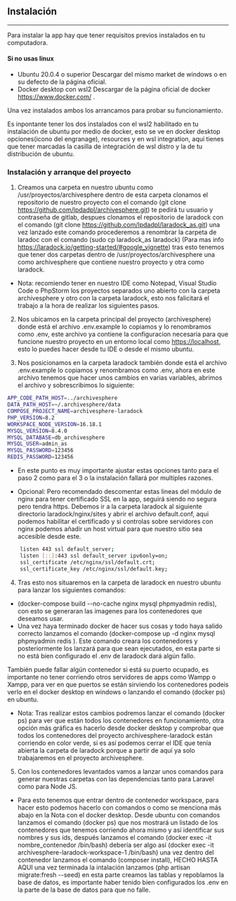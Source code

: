 ## Instalación

---

Para instalar la app hay que tener requisitos previos instalados en tu computadora.

#### Si no usas linux

-   Ubuntu 20.0.4 o superior
    Descargar del mismo market de windows o en su defecto de la página oficial.
-   Docker desktop con wsl2
    Descargar de la página oficial de docker <https://www.docker.com/> .

Una vez instalados ambos los arrancamos para probar su funcionamiento.

Es inpontante tener los dos instalados con el wsl2 habilitado en tu instalación de ubuntu por medio de docker, esto se ve en docker desktop opciones(icono del engranage),
resources y en wsl integration, aquí tienes que tener marcadas la casilla de integración de wsl distro y la de tu distribución de ubuntu.

### Instalación y arranque del proyecto

1. Creamos una carpeta en nuestro ubuntu como /usr/proyectos/archivesphere dentro de esta carpeta clonamos el repositorio de nuestro proyecto
   con el comando (git clone <https://github.com/lpdadpl/archivesphere.git>) te pedirá tu usuario y contraseña de gitlab, despues clonamos el repositorio de laradock con el comando
   (git clone <https://github.com/lpdadpl/laradock_as.git>) una vez lanzado este comando procederemos a renombrar la carpeta de laradoc con el comando (sudo cp laradock_as laradock) (Para mas info <https://laradock.io/getting-started/#google_vignette>) tras esto
   tenemos que tener dos carpetas dentro de /usr/proyectos/archivesphere una como archivesphere que contiene nuestro proyecto y otra como laradock.

-   Nota: recomiendo tener en nuestro IDE como Notepad, Visual Studio Code o PhpStorm los proyectos separados uno abierto con la carpeta archivesphere y otro
    con la carpeta laradock, esto nos falicitará el trabajo a la hora de realizar los siguientes pasos.

2. Nos ubicamos en la carpeta principal del proyecto (archivesphere) donde está el archivo .env.example lo copiamos y lo renombramos como .env, este archivo ya
   contiene la configuracion necesaria para que funcione nuestro proyecto en un entorno local como <https://localhost>, esto lo puedes hacer desde tu IDE o desde el mismo ubuntu.

3. Nos posicionamos en la carpeta laradock también donde está el archivo .env.example lo copiamos y renombramos como .env, ahora en este archivo tenemos que hacer unos
   cambios en varias variables, abrimos el archivo y sobrescribimos lo siguiente:

```bash
APP_CODE_PATH_HOST=../archivesphere
DATA_PATH_HOST=~/.archivesphere/data
COMPOSE_PROJECT_NAME=archivesphere-laradock
PHP_VERSION=8.2
WORKSPACE_NODE_VERSION=16.18.1
MYSQL_VERSION=8.4.0
MYSQL_DATABASE=db_archivesphere
MYSQL_USER=admin_as
MYSQL_PASSWORD=123456
REDIS_PASSWORD=123456
```

-   En este punto es muy importante ajustar estas opciones tanto para el paso 2 como para el 3 o la instalación fallará por multiples razones.

-   Opcional: Pero recomendado descomentar estas lineas del módulo de nginx para tener certificado SSL en la app, seguirá siendo no segura pero tendra https.
    Debemos ir a la carpeta laradock al siguiente directorio laradock/nginx/sites y abrir el archivo default.conf, aqui podemos habilitar el certificado
    y si controlas sobre servidores con nginx podemos añadir un host virtual para que nuestro sitio sea accesible desde este.

```bash
    listen 443 ssl default_server;
    listen [::]:443 ssl default_server ipv6only=on;
    ssl_certificate /etc/nginx/ssl/default.crt;
    ssl_certificate_key /etc/nginx/ssl/default.key;
```

4. Tras esto nos situaremos en la carpeta de laradock en nuestro ubuntu para lanzar los siguientes comandos:

-   (docker-compose build --no-cache nginx mysql phpmyadmin redis), con esto se generaran las imagenes para los contenedores que deseamos usar.
-   Una vez haya terminado docker de hacer sus cosas y todo haya salido correcto lanzamos el comando (docker-compose up -d nginx mysql phpmyadmin redis ).
    Este comando creara los contenedores y posteriormente los lanzará para que sean ejecutados, en esta parte si no está bien configurado el .env de
    laradock dará algún fallo.

También puede fallar algún contenedor si está su puerto ocupado, es importante no tener corriendo otros servidores de apps como Wampp o Xampp, para ver en que
puertos se están sirviendo los contenedores podeis verlo en el docker desktop en windows o lanzando el comando (docker ps) en ubuntu.

-   Nota: Tras realizar estos cambios podremos lanzar el comando (docker ps) para ver que están todos los contenedores en funcionamiento, otra opción más gráfica
    es hacerlo desde docker desktop y comprobar que todos los contenedores del proyecto archivesphere-laradock están corriendo en color verde, si es así podemos cerrar el IDE
    que tenía abierta la carpeta de laradock porque a partir de aquí ya solo trabajaremos en el proyecto archivesphere.

5. Con los contenedores levantados vamos a lanzar unos comandos para generar nuestras carpetas con las dependencias tanto para Laravel como para Node JS.

-   Para esto tenemos que entrar dentro de contenedor workspace, para hacer esto podemos hacerlo con comandos o como se menciona más abajo en la Nota con el docker desktop.
    Desde ubuntu con comandos lanzamos el comando (docker ps) que nos mostrará un listado de los contenedores que tenemos corriendo ahora mismo y así identificar
    sus nombres y sus ids, después lanzamos el comando (docker exec -it nombre_contenedor /bin/bash) debería ser algo así (docker exec -it archivesphere-laradock-workspace-1 /bin/bash)
    una vez dentro del contenedor lanzamos el comando (composer install), HECHO HASTA AQUI una vez terminada la intalación lanzamos (php artisan migrate:fresh --seed)
    en esta parte creamos las tablas y repoblamos la base de datos, es importante haber tenido bien configurados los .env en la parte de la base de datos para que no falle.
